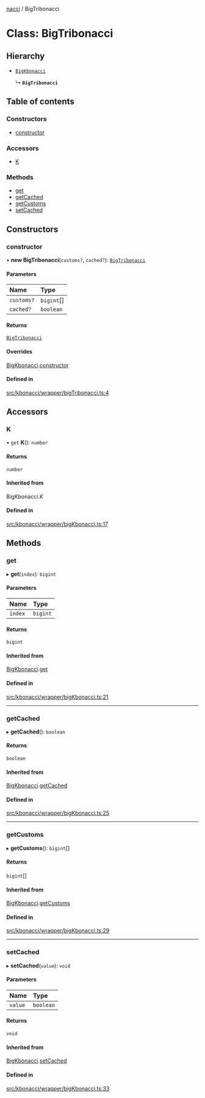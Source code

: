 [nacci](../README.md) / BigTribonacci

# Class: BigTribonacci

## Hierarchy

- [`BigKbonacci`](BigKbonacci.md)

  ↳ **`BigTribonacci`**

## Table of contents

### Constructors

- [constructor](BigTribonacci.md#constructor)

### Accessors

- [K](BigTribonacci.md#k)

### Methods

- [get](BigTribonacci.md#get)
- [getCached](BigTribonacci.md#getcached)
- [getCustoms](BigTribonacci.md#getcustoms)
- [setCached](BigTribonacci.md#setcached)

## Constructors

### constructor

• **new BigTribonacci**(`customs?`, `cached?`): [`BigTribonacci`](BigTribonacci.md)

#### Parameters

| Name | Type |
| :------ | :------ |
| `customs?` | `bigint`[] |
| `cached?` | `boolean` |

#### Returns

[`BigTribonacci`](BigTribonacci.md)

#### Overrides

[BigKbonacci](BigKbonacci.md).[constructor](BigKbonacci.md#constructor)

#### Defined in

[src/kbonacci/wrapper/bigTribonacci.ts:4](https://github.com/havelessbemore/nacci/blob/68d5ad6/src/kbonacci/wrapper/bigTribonacci.ts#L4)

## Accessors

### K

• `get` **K**(): `number`

#### Returns

`number`

#### Inherited from

BigKbonacci.K

#### Defined in

[src/kbonacci/wrapper/bigKbonacci.ts:17](https://github.com/havelessbemore/nacci/blob/68d5ad6/src/kbonacci/wrapper/bigKbonacci.ts#L17)

## Methods

### get

▸ **get**(`index`): `bigint`

#### Parameters

| Name | Type |
| :------ | :------ |
| `index` | `bigint` |

#### Returns

`bigint`

#### Inherited from

[BigKbonacci](BigKbonacci.md).[get](BigKbonacci.md#get)

#### Defined in

[src/kbonacci/wrapper/bigKbonacci.ts:21](https://github.com/havelessbemore/nacci/blob/68d5ad6/src/kbonacci/wrapper/bigKbonacci.ts#L21)

___

### getCached

▸ **getCached**(): `boolean`

#### Returns

`boolean`

#### Inherited from

[BigKbonacci](BigKbonacci.md).[getCached](BigKbonacci.md#getcached)

#### Defined in

[src/kbonacci/wrapper/bigKbonacci.ts:25](https://github.com/havelessbemore/nacci/blob/68d5ad6/src/kbonacci/wrapper/bigKbonacci.ts#L25)

___

### getCustoms

▸ **getCustoms**(): `bigint`[]

#### Returns

`bigint`[]

#### Inherited from

[BigKbonacci](BigKbonacci.md).[getCustoms](BigKbonacci.md#getcustoms)

#### Defined in

[src/kbonacci/wrapper/bigKbonacci.ts:29](https://github.com/havelessbemore/nacci/blob/68d5ad6/src/kbonacci/wrapper/bigKbonacci.ts#L29)

___

### setCached

▸ **setCached**(`value`): `void`

#### Parameters

| Name | Type |
| :------ | :------ |
| `value` | `boolean` |

#### Returns

`void`

#### Inherited from

[BigKbonacci](BigKbonacci.md).[setCached](BigKbonacci.md#setcached)

#### Defined in

[src/kbonacci/wrapper/bigKbonacci.ts:33](https://github.com/havelessbemore/nacci/blob/68d5ad6/src/kbonacci/wrapper/bigKbonacci.ts#L33)
